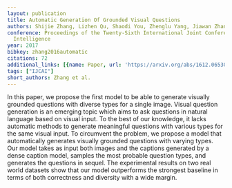 ```yaml
---
layout: publication
title: Automatic Generation Of Grounded Visual Questions
authors: Shijie Zhang, Lizhen Qu, Shaodi You, Zhenglu Yang, Jiawan Zhang
conference: Proceedings of the Twenty-Sixth International Joint Conference on Artificial
  Intelligence
year: 2017
bibkey: zhang2016automatic
citations: 72
additional_links: [{name: Paper, url: 'https://arxiv.org/abs/1612.06530'}]
tags: ["IJCAI"]
short_authors: Zhang et al.
---
```

In this paper, we propose the first model to be able to generate visually
grounded questions with diverse types for a single image. Visual question
generation is an emerging topic which aims to ask questions in natural language
based on visual input. To the best of our knowledge, it lacks automatic methods
to generate meaningful questions with various types for the same visual input.
To circumvent the problem, we propose a model that automatically generates
visually grounded questions with varying types. Our model takes as input both
images and the captions generated by a dense caption model, samples the most
probable question types, and generates the questions in sequel. The
experimental results on two real world datasets show that our model outperforms
the strongest baseline in terms of both correctness and diversity with a wide
margin.